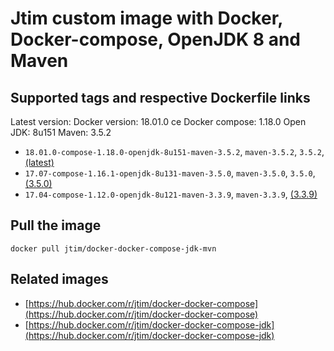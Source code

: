 # Jtim custom image with Docker, Docker-compose, OpenJDK 8 and Maven 

## Supported tags and respective Dockerfile links

Latest version:
Docker version: 18.01.0 ce 
Docker compose: 1.18.0
Open JDK: 8u151
Maven: 3.5.2

* `18.01.0-compose-1.18.0-openjdk-8u151-maven-3.5.2`, `maven-3.5.2`, `3.5.2`, [(latest)](https://github.com/j-tim/docker-docker-compose-jdk-mvn/blob/master/3.5.2/Dockerfile)  
* `17.07-compose-1.16.1-openjdk-8u131-maven-3.5.0`, `maven-3.5.0`, `3.5.0`, [(3.5.0)](https://github.com/j-tim/docker-docker-compose-jdk-mvn/blob/master/3.5.0/Dockerfile)  
* `17.04-compose-1.12.0-openjdk-8u121-maven-3.3.9`, `maven-3.3.9`, [(3.3.9)](https://github.com/j-tim/docker-docker-compose-jdk-mvn/blob/master/3.3.9/Dockerfile)  

## Pull the image 

```shell
docker pull jtim/docker-docker-compose-jdk-mvn
```

## Related images

* [https://hub.docker.com/r/jtim/docker-docker-compose](https://hub.docker.com/r/jtim/docker-docker-compose)
* [https://hub.docker.com/r/jtim/docker-docker-compose-jdk](https://hub.docker.com/r/jtim/docker-docker-compose-jdk)